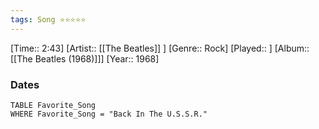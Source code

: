 ```yaml
---
tags: Song ⭐⭐⭐⭐⭐ 
---
```

[Time:: 2:43]
[Artist:: [[The Beatles]] ]
[Genre:: Rock]
[Played:: ]
[Album:: [[The Beatles (1968)]]]
[Year:: 1968]
### Dates
````dataview
TABLE Favorite_Song
WHERE Favorite_Song = "Back In The U.S.S.R."
````